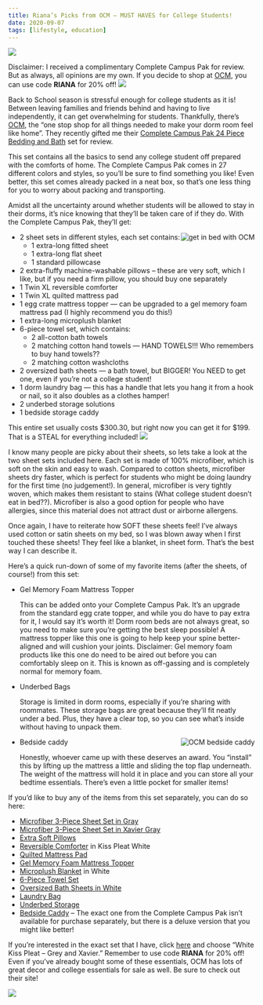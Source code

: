 ```yaml
---
title: Riana’s Picks from OCM – MUST HAVES for College Students!
date: 2020-09-07
tags: [lifestyle, education]
---
```

![](./pin.png)

Disclaimer: I received a complimentary Complete Campus Pak for review. But as always, all opinions are my own. If you decide to shop at [OCM](http://ocm.com/), you can use code **RIANA** for 20% off!
[![](./set.png)](https://www.ocm.com/product/complete-campus-pak-24-piece-twin-xl-bedding-and-bath-set-2147904920?list=product%20listing%20page&lob=dorm-life&category=bedding&subCategory=value-paks#main-content)



Back to School season is stressful enough for college students as it is! Between leaving families and friends behind and having to live independently, it can get overwhelming for students. Thankfully, there’s [OCM](https://www.ocm.com/), the “one stop shop for all things needed to make your dorm room feel like home”. They recently gifted me their [Complete Campus Pak 24 Piece Bedding and Bath](https://www.ocm.com/product/complete-campus-pak-24-piece-twin-xl-bedding-and-bath-set-2147904920?list=product%20listing%20page&lob=dorm-life&category=bedding&subCategory=value-paks#main-content) set for review.

This set contains all the basics to send any college student off prepared with the comforts of home. The Complete Campus Pak comes in 27 different colors and styles, so you’ll be sure to find something you like! Even better, this set comes already packed in a neat box, so that’s one less thing for you to worry about packing and transporting.

Amidst all the uncertainty around whether students will be allowed to stay in their dorms, it’s nice knowing that they’ll be taken care of if they do. With the Complete Campus Pak, they’ll get:

<img class="bed" src="https://res.cloudinary.com/rshahid/image/upload/v1609648586/gatsby-blog-post-pics/bed_ko30n6.jpg" alt="get in bed with OCM">

* 2 sheet sets in different styles, each set contains:
  * 1 extra-long fitted sheet
  * 1 extra-long flat sheet
  * 1 standard pillowcase
* 2 extra-fluffy machine-washable pillows – these are very soft, which I like, but if you need a firm pillow, you should buy one separately
* 1 Twin XL reversible comforter
* 1 Twin XL quilted mattress pad
* 1 egg crate mattress topper — can be upgraded to a gel memory foam mattress pad (I highly recommend you do this!)
* 1 extra-long microplush blanket
* 6-piece towel set, which contains:
  * 2 all-cotton bath towels
  * 2 matching cotton hand towels — HAND TOWELS!!! Who remembers to buy hand towels??
  * 2 matching cotton washcloths
* 2 oversized bath sheets — a bath towel, but BIGGER! You NEED to get one, even if you’re not a college student!
* 1 dorm laundry bag — this has a handle that lets you hang it from a hook or nail, so it also doubles as a clothes hamper! 
* 2 underbed storage solutions
* 1 bedside storage caddy

This entire set usually costs $300.30, but right now you can get it for $199. That is a STEAL for everything included!
![](./pin2.png)

I know many people are picky about their sheets, so lets take a look at the two sheet sets included here. Each set is made of 100% microfiber, which is soft on the skin and easy to wash. Compared to cotton sheets, microfiber sheets dry faster, which is perfect for students who might be doing laundry for the first time (no judgement!). In general, microfiber is very tightly woven, which makes them resistant to stains (What college student doesn’t eat in bed??). Microfiber is also a good option for people who have allergies, since this material does not attract dust or airborne allergens.

Once again, I have to reiterate how SOFT these sheets feel! I’ve always used cotton or satin sheets on my bed, so I was blown away when I first touched these sheets! They feel like a blanket, in sheet form. That’s the best way I can describe it.

Here’s a quick run-down of some of my favorite items (after the sheets, of course!) from this set:

* Gel Memory Foam Mattress Topper

   This can be added onto your Complete Campus Pak. It’s an upgrade from the standard egg crate topper, and while you do have to pay extra for it, I would say it’s worth it! Dorm room beds are not always great, so you need to make sure you’re getting the best sleep possible! A mattress topper like this one is going to help keep your spine better-aligned and will cushion your joints. Disclaimer: Gel memory foam products like this one do need to be aired out before you can comfortably sleep on it. This is known as off-gassing and is completely normal for memory foam.
* Underbed Bags

   Storage is limited in dorm rooms, especially if you’re sharing with roommates. These storage bags are great because they’ll fit neatly under a bed. Plus, they have a clear top, so you can see what’s inside without having to unpack them. 

   <img class="bed" src="https://res.cloudinary.com/rshahid/image/upload/v1609648833/gatsby-blog-post-pics/IMG-5562-768x1024_sd8xnb.jpg" alt="OCM bedside caddy">

* Bedside caddy

   Honestly, whoever came up with these deserves an award. You “install” this by lifting up the mattress a little and sliding the top flap underneath. The weight of the mattress will hold it in place and you can store all your bedtime essentials. There’s even a little pocket for smaller items! 


If you’d like to buy any of the items from this set separately, you can do so here:

* [Microfiber 3-Piece Sheet Set in Gray](https://www.ocm.com/product/premium-supersoft-washed-microfiber-3-piece-twin-xl-sheet-set-solids-2147911699?list=product%20listing%20page&lob=dorm-life&category=bedding&subCategory=sheets#main-content)
* [Microfiber 3-Piece Sheet Set in Xavier Gray](https://www.ocm.com/product/premium-supersoft-washed-microfiber-3-piece-twin-xl-sheet-set-patterns-2147911698?list=product%20listing%20page&lob=dorm-life&category=bedding&subCategory=sheets#main-content)
* [Extra Soft Pillows](https://www.ocm.com/product/college-classic-plush-pillow-82882?list=search%20page#main-content)
* [Reversible Comforter](https://www.ocm.com/product/premium-college-twin-xl-comforter-2147911453?list=search%20page#main-content) in Kiss Pleat White
* [Quilted Mattress Pad](https://www.ocm.com/product/full-xl-sized-mattress-pad-2147620494?list=search%20page#main-content)
* [Gel Memory Foam Mattress Topper](https://www.ocm.com/product/ultimate-gel-flex-memory-foam-2147621460?list=product%20listing%20page&lob=dorm-life&category=bedding&subCategory=mattress-pads#main-content)
* [Microplush Blanket](https://www.ocm.com/product/twin-xl-microplush-blanket-2147970844?list=search%20page#main-content) in White
* [6-Piece Towel Set](https://www.ocm.com/product/six-piece-cotton-towel-set-2147911219?list=product%20listing%20page&lob=dorm-life&category=bath&subCategory=towels#main-content)
* [Oversized Bath Sheets in White](https://www.ocm.com/product/cotton-oversized-bath-sheet-81203?list=search%20page#main-content)
* [Laundry Bag](https://www.ocm.com/product/gray-laundry-bag-2147923529?list=search%20page#main-content)
* [Underbed Storage](https://www.ocm.com/product/underbed-bag-light-gray-2147972176?list=search%20page#main-content)
* [Bedside Caddy](https://www.ocm.com/product/deluxe-bedside-caddy-2147622103?list=search%20page#main-content) – The exact one from the Complete Campus Pak isn’t available for purchase separately, but there is a deluxe version that you might like better! 

If you’re interested in the exact set that I have, click [here](https://www.ocm.com/product/complete-campus-pak-24-piece-twin-xl-bedding-and-bath-set-2147904920?list=product%20listing%20page&lob=dorm-life&category=bedding&subCategory=value-paks#main-content) and choose “White Kiss Pleat – Grey and Xavier.” Remember to use code **RIANA** for 20% off! Even if you’ve already bought some of these essentials, OCM has lots of great decor and college essentials for sale as well. Be sure to check out their site!

![](./pin3.png)

<style rel="stylesheet" type="text/css">
    .bed {
        max-width: 300px;
        float: right;
    }
</style>